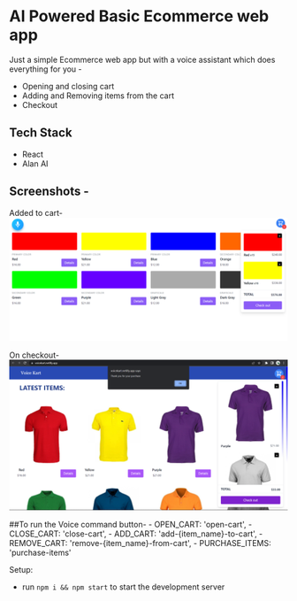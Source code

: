 # AI Powered Basic Ecommerce web app
Just a simple Ecommerce web app but with a voice assistant which does everything for you - 
- Opening and closing cart
- Adding and Removing items from the cart
- Checkout

## Tech Stack
- React
- Alan AI

## Screenshots -

Added to cart-
![Cart](https://github.com/yash797/Voice-Kart/blob/main/screenshots/cart.png)

On checkout-
![Checkout](https://github.com/yash797/Voice-Kart/blob/main/screenshots/purchase.png)

##To run the Voice command button-
    - OPEN_CART: 'open-cart',
    - CLOSE_CART: 'close-cart',
    - ADD_CART: 'add-{item_name}-to-cart',
    - REMOVE_CART: 'remove-{item_name}-from-cart',
    - PURCHASE_ITEMS: 'purchase-items'

Setup:
- run ```npm i && npm start``` to start the development server
